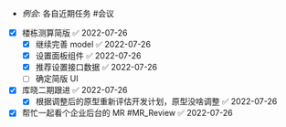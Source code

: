 - _例会_: 各自近期任务 #会议 
- [x] 楼栋测算简版 ✅ 2022-07-26
	- [x] 继续完善 model ✅ 2022-07-26
	- [x] 设置面板组件 ✅ 2022-07-26
	- [x] 推荐设置接口数据 ✅ 2022-07-26
	- [ ] 确定简版 UI
- [x] 库晓二期跟进 ✅ 2022-07-26
	- [x] 根据调整后的原型重新评估开发计划，原型没啥调整 ✅ 2022-07-26
- [x] 帮忙一起看个企业后台的 MR #MR_Review ✅ 2022-07-26